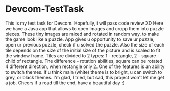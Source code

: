# Devcom-TestTask
This is my test task for Devcom. Hopefully, i will pass code review XD
Here we have a Java app that allows to open Images and cropp them into puzzle pieces. These tiny images are mixed and rotated in random way, to make the game look like a puzzle.
App gives u opportunity to save ur puzzle, open ur previous puzzle, check if u solved the puzzle.
Also the size of each tile depends on the size of the initial size of the picture and is scaled to fit the window frame.
Tiles are divided to 2 types: 1 - rectangle, 2 - square - child of rectangle. The difference - rotation abilities, square can be rotated 4 different direction, when rectangle only 2.
One of the features is an ability to switch themes. If u think main (white) theme is to bright, u can switch to grey, or black themes.
I'm glad, I tried, but sad, this project won't let me get a job.
Cheers if u read till the end, have a beautiful day :)
